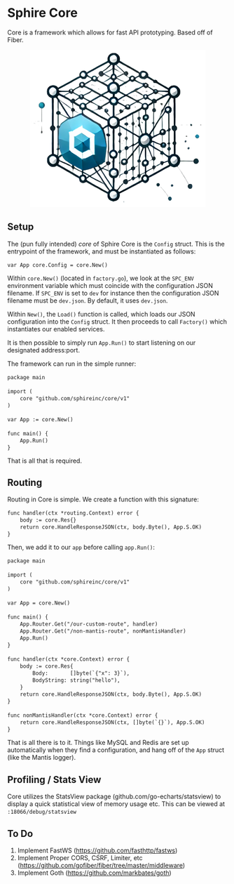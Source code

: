 # Sphire Core

Core is a framework which allows for fast API prototyping. Based off of Fiber.

<div align="center">
    <img src="core_logo.png" width="400px"  alt="logo" />
</div>

## Setup

The (pun fully intended) *core* of Sphire Core is the `Config` struct. This is the entrypoint
of the framework, and must be instantiated as follows:

    var App core.Config = core.New()

Within `core.New()` (located in `factory.go`), we look at the `SPC_ENV` environment variable
which must coincide with the configuration JSON filename. If `SPC_ENV` is set to `dev` for instance
then the configuration JSON filename must be `dev.json`. By default, it uses `dev.json`. 

Within `New()`, the `Load()` function is called, which loads our JSON configuration into
the `Config` struct. It then proceeds to call `Factory()` which instantiates our enabled services.

It is then possible to simply run `App.Run()` to start listening on our designated address:port.

The framework can run in the simple runner:

    package main
    
    import (
        core "github.com/sphireinc/core/v1"
    )

    var App := core.New()

    func main() {
        App.Run()
    }

That is all that is required.

## Routing

Routing in Core is simple. We create a function with this signature:

    func handler(ctx *routing.Context) error {
        body := core.Res{}
        return core.HandleResponseJSON(ctx, body.Byte(), App.S.OK)
    }

Then, we add it to our `app` before calling `app.Run()`:

    package main
    
    import (
        core "github.com/sphireinc/core/v1"
    )
    
    var App = core.New()
    
    func main() {
        App.Router.Get("/our-custom-route", handler)
        App.Router.Get("/non-mantis-route", nonMantisHandler)
        App.Run()
    }

    func handler(ctx *core.Context) error {
        body := core.Res{
            Body:       []byte(`{"x": 3}`),
            BodyString: string("hello"),
        }
        return core.HandleResponseJSON(ctx, body.Byte(), App.S.OK)
    }

    func nonMantisHandler(ctx *core.Context) error {
        return core.HandleResponseJSON(ctx, []byte(`{}`), App.S.OK)
    }

That is all there is to it. Things like MySQL and Redis are set up automatically
when they find a configuration, and hang off of the `App` struct (like the Mantis logger).


## Profiling / Stats View

Core utilizes the StatsView package (github.com/go-echarts/statsview) to display a quick
statistical view of memory usage etc. This can be viewed at `:18066/debug/statsview`


## To Do

1. Implement FastWS (https://github.com/fasthttp/fastws)
2. Implement Proper CORS, CSRF, Limiter, etc (https://github.com/gofiber/fiber/tree/master/middleware)
3. Implement Goth (https://github.com/markbates/goth)
